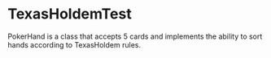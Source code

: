 # TexasHoldemTest

PokerHand is a class that accepts 5 cards and implements the ability to sort hands according to TexasHoldem rules.
